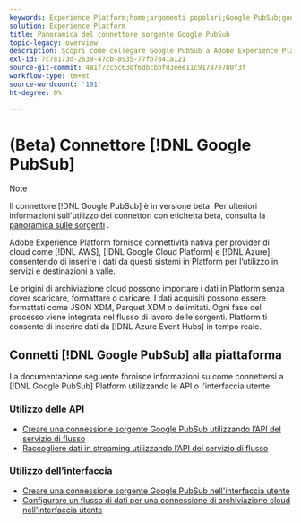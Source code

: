 ```yaml
---
keywords: Experience Platform;home;argomenti popolari;Google PubSub;google pubsub
solution: Experience Platform
title: Panoramica del connettore sorgente Google PubSub
topic-legacy: overview
description: Scopri come collegare Google PubSub a Adobe Experience Platform utilizzando le API o l’interfaccia utente.
exl-id: 7c78173d-2639-47cb-8935-77fb7841a121
source-git-commit: 481f72c5c630f6dbcbbfd3eee11c91787e780f3f
workflow-type: tm+mt
source-wordcount: '191'
ht-degree: 0%

---
```


# (Beta) Connettore [!DNL Google PubSub]

>[!NOTE]
>
>Il connettore [!DNL Google PubSub] è in versione beta. Per ulteriori informazioni sull&#39;utilizzo dei connettori con etichetta beta, consulta la [panoramica sulle sorgenti](../../home.md#terms-and-conditions) .

Adobe Experience Platform fornisce connettività nativa per provider di cloud come [!DNL AWS], [!DNL Google Cloud Platform] e [!DNL Azure], consentendo di inserire i dati da questi sistemi in Platform per l’utilizzo in servizi e destinazioni a valle.

Le origini di archiviazione cloud possono importare i dati in Platform senza dover scaricare, formattare o caricare. I dati acquisiti possono essere formattati come JSON XDM, Parquet XDM o delimitati. Ogni fase del processo viene integrata nel flusso di lavoro delle sorgenti. Platform ti consente di inserire dati da [!DNL Azure Event Hubs] in tempo reale.

## Connetti [!DNL Google PubSub] alla piattaforma

La documentazione seguente fornisce informazioni su come connettersi a [!DNL Google PubSub] Platform utilizzando le API o l’interfaccia utente:

### Utilizzo delle API

- [Creare una connessione sorgente Google PubSub utilizzando l’API del servizio di flusso](../../tutorials/api/create/cloud-storage/google-pubsub.md)
- [Raccogliere dati in streaming utilizzando l’API del servizio di flusso](../../tutorials/api/collect/streaming.md)

### Utilizzo dell’interfaccia

- [Creare una connessione sorgente Google PubSub nell&#39;interfaccia utente](../../tutorials/ui/create/cloud-storage/google-pubsub.md)
- [Configurare un flusso di dati per una connessione di archiviazione cloud nell’interfaccia utente](../../tutorials/ui/dataflow/streaming/cloud-storage-streaming.md)
